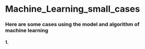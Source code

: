 # Machine_Learning_small_cases
### Here are some cases using the model and algorithm of machine learning

#### 1. 
